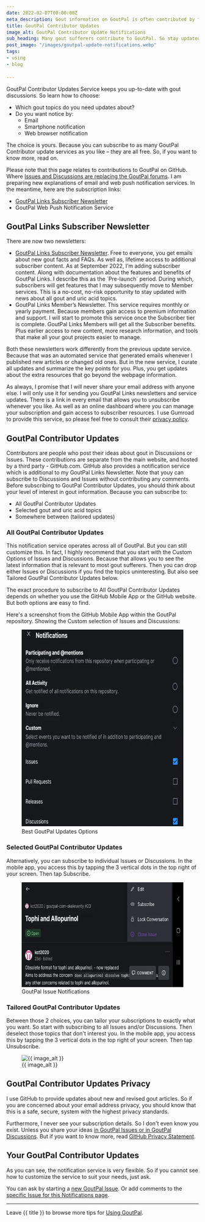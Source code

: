 ```yaml
---
date: 2022-02-07T00:00:00Z
meta_description: Gout information on GoutPal is often contributed by fellow sufferers Stay up-to-date with their thoughts with the free Contributor Updates Service.
title: GoutPal Contributor Updates
image_alt: GoutPal Contributor Update Notifications
sub_heading: Many gout sufferers contribute to GoutPal. So stay updated with Contributor Updates.
post_image: "/images/goutpal-update-notifications.webp"
tags:
- using
- blog

---
```


GoutPal Contributor Updates Service keeps you up-to-date with gout discussions. So learn how to choose:
- Which gout topics do you need updates about?
- Do you want notice by:
  - Email
  - Smartphone notification
  - Web browser notification

The choice is yours. Because you can subscribe to as many GoutPal Contributor update services as you like – they are all free. So, if you want to know more, read on.

Please note that this page relates to contributions to GoutPal on GitHub. Where <a href="/blog/gout-discussion-forums/">Issues and Discussions are replacing the GoutPal forums</a>. I am preparing new explanations of email and web push notification services. In the meantime, here are the subscription links:
 - <script src="https://gumroad.com/js/gumroad.js"></script><a href="https://keithctaylor.gumroad.com/l/rqmqt?wanted=true&price=0" data-gumroad-single-product="true"">GoutPal Links Subscriber Newsletter</a>
 - <div class='onesignal-customlink-container'>GoutPal Web Push Notification Service</div>
 
<h2 id="news">GoutPal Links Subscriber Newsletter</h2>
There are now two newsletters:

<ul><li><a href="https://keithctaylor.gumroad.com/l/rqmqt?wanted=true&price=0" data-gumroad-single-product="true"">GoutPal Links Subscriber Newsletter</a>. Free to everyone, you get emails about new gout facts and FAQs. As well as, lifetime access to additional subscriber content. As at September 2022, I’m adding subscriber content. Along with documentation about the features and benefits of GoutPal Links. I describe this as the `Pre-launch` period. During which, subscribers will get features that I may subsequently move to Member services.
This is a no-cost, no-risk opportunity to stay updated with news about all gout and uric acid topics.</li>
<li>GoutPal Links Member’s Newsletter. This service requires monthly or yearly payment. Because members gain access to premium information and support. I will start to promote this service once the Subscriber tier is complete. GoutPal Links Members will get all the Subscriber benefits. Plus earlier access to new content, more research information, and tools that make all your gout projects easier to manage.</li></ul>

Both these newsletters work differently from the previous update service. Because that was an automated service that generated emails whenever I published new articles or changed old ones. But in the new service, I curate all updates and summarize the key points for you. Plus, you get updates about the extra resources that go beyond the webpage information.

As always, I promise that I will never share your email address with anyone else. I will only use it for sending you GoutPal Links newsletters and service updates. There is a link in every email that allows you to unsubscribe whenever you like. As well as an online dashboard where you can manage your subscription and gain access to subscriber resources. I use Gumroad to provide this service, so please feel free to consult their <a href="https://gumroad.com/privacy">privacy policy</a>.

<h2 id="detail">GoutPal Contributor Updates</h2>

Contributors are people who post their ideas about gout in Discussions or Issues. These contributions are separate from the main website, and hosted by a third party - GitHub.com. GitHub also provides a notification service which is additional to my GoutPal Links Newsletter. Note that youy can subscribe to Discussions and Issues without contributing any comments. Before subscribing to GoutPal Contributor Updates, you should think about your level of interest in gout information. Because you can subscribe to:

- All GoutPal Contributor Updates
- Selected gout and uric acid topics
- Somewhere between (tailored updates)

<h3 id="all">All GoutPal Contributor Updates</h3>

This notification service operates across all of GoutPal. But you can still customize this. In fact, I highly recommend that you start with the Custom Options of Issues and Discussions. Because that allows you to see the latest information that is relevant to most gout sufferers. Then you can drop either Issues or Discussions if you find the topics uninteresting. But also see Tailored GoutPal Contributor Updates below.

The exact procedure to subscribe to All GoutPal Contributor Updates depends on whether you use the GitHub Mobile App or the GitHub website. But both options are easy to find.

Here's a screenshot from the GitHub Mobile App within the GoutPal repository. Showing the Custom selection of Issues and Discussions:

<figure id="options" class="inner">
<img src="/images/github-notification-options.webp" alt="Best GoutPal Updates Options"  width="610" height="518">
  <figcaption>Best GoutPal Updates Options</figcaption>
</figure>

<h3 id="select">Selected GoutPal Contributor Updates</h3>

Alternatively, you can subscribe to individual Issues or Discussions. In the mobile app, you access this by tapping the 3 vertical dots in the top right of your screen. Then tap Subscribe.

<figure id="issue" class="inner">
<img src="/images/github-issue-notification.webp" alt="GoutPal Issue Notifications"  width="610" height="275">
  <figcaption>GoutPal Issue Notifications</figcaption>
</figure>

<h3 id="custom">Tailored GoutPal Contributor Updates</h3>

Between those 2 choices, you can tailor your subscriptions to exactly what you want. So start with subscribing to all Issues and/or Discussions. Then deselect those topics that don't interest you. In the mobile app, you access this by tapping the 3 vertical dots in the top right of your screen. Then tap Unsubscribe.

<figure id="image" class="inner">
<img src="{{ post_image }}" alt="{{ image_alt }}"  width="610" height="377">
  <figcaption>{{ image_alt }}</figcaption>
</figure>

<h2 id="privacy">GoutPal Contributor Updates Privacy</h2>

I use GitHub to provide updates about new and revised gout articles. So if you are concerned about your email address privacy, you should know that this is a safe, secure, system with the highest privacy standards. 

Furthermore, I never see your subscription details. So I don't even know you exist. Unless you share your ideas <a href="/blog/gout-discussion-forums/">in GoutPal Issues or in GoutPal Discussions</a>. But if you want to know more, read <a href="https://docs.github.com/en/github/site-policy/github-privacy-statement">GitHub Privacy Statement</a>.

<h2 id="next">Your GoutPal Contributor Updates</h2>
As you can see, the notification service is very flexible. So if you cannot see how to customize the service to suit your needs, just ask.

You can ask by starting a <a href="{{ site.social_links.GitHub }}issues/new/choose">new GoutPal Issue</a>. Or add comments to the <a href="{{ site.social_links.GitHub }}issues/36">specific Issue for this Notifications page</a>.

***

Leave {{ title }} to browse more tips for <a href="/categories/using/">Using GoutPal</a>.
